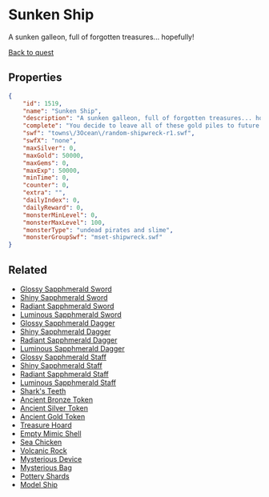 # Sunken Ship

A sunken galleon, full of forgotten treasures... hopefully!

[Back to quest](../quests.md)

## Properties

```json
{
    "id": 1519,
    "name": "Sunken Ship",
    "description": "A sunken galleon, full of forgotten treasures... hopefully!",
    "complete": "You decide to leave all of these gold piles to future adventures. Let's call it an investment!",
    "swf": "towns\/3Ocean\/random-shipwreck-r1.swf",
    "swfX": "none",
    "maxSilver": 0,
    "maxGold": 50000,
    "maxGems": 0,
    "maxExp": 50000,
    "minTime": 0,
    "counter": 0,
    "extra": "",
    "dailyIndex": 0,
    "dailyReward": 0,
    "monsterMinLevel": 0,
    "monsterMaxLevel": 100,
    "monsterType": "undead pirates and slime",
    "monsterGroupSwf": "mset-shipwreck.swf"
}
```

## Related

- [Glossy Sapphmerald Sword](../items/18112-glossy-sapphmerald-sword.md)
- [Shiny Sapphmerald Sword](../items/18113-shiny-sapphmerald-sword.md)
- [Radiant Sapphmerald Sword](../items/18114-radiant-sapphmerald-sword.md)
- [Luminous Sapphmerald Sword](../items/18115-luminous-sapphmerald-sword.md)
- [Glossy Sapphmerald Dagger](../items/18116-glossy-sapphmerald-dagger.md)
- [Shiny Sapphmerald Dagger](../items/18117-shiny-sapphmerald-dagger.md)
- [Radiant Sapphmerald Dagger](../items/18118-radiant-sapphmerald-dagger.md)
- [Luminous Sapphmerald Dagger](../items/18119-luminous-sapphmerald-dagger.md)
- [Glossy Sapphmerald Staff](../items/18120-glossy-sapphmerald-staff.md)
- [Shiny Sapphmerald Staff](../items/18121-shiny-sapphmerald-staff.md)
- [Radiant Sapphmerald Staff](../items/18122-radiant-sapphmerald-staff.md)
- [Luminous Sapphmerald Staff](../items/18123-luminous-sapphmerald-staff.md)
- [Shark's Teeth](../items/18145-shark-s-teeth.md)
- [Ancient Bronze Token](../items/18146-ancient-bronze-token.md)
- [Ancient Silver Token](../items/18147-ancient-silver-token.md)
- [Ancient Gold Token](../items/18148-ancient-gold-token.md)
- [Treasure Hoard](../items/18149-treasure-hoard.md)
- [Empty Mimic Shell](../items/18150-empty-mimic-shell.md)
- [Sea Chicken](../items/18151-sea-chicken.md)
- [Volcanic Rock](../items/18152-volcanic-rock.md)
- [Mysterious Device](../items/18153-mysterious-device.md)
- [Mysterious Bag](../items/18154-mysterious-bag.md)
- [Pottery Shards](../items/18155-pottery-shards.md)
- [Model Ship](../items/18156-model-ship.md)

